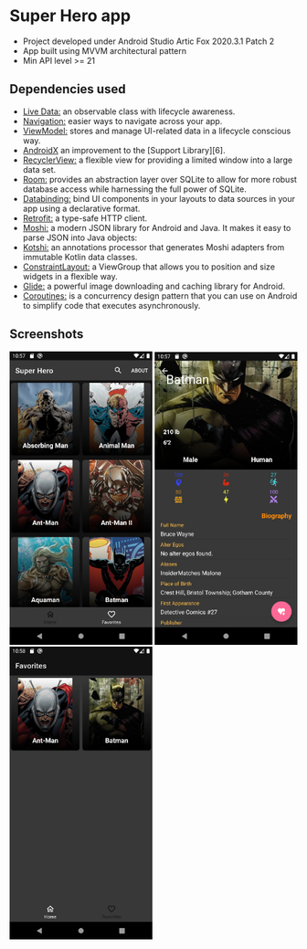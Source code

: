 # Super Hero app

* Project developed under Android Studio Artic Fox 2020.3.1 Patch 2
* App built using MVVM architectural pattern
* Min API level >= 21

## Dependencies used

* [Live Data:](https://developer.android.com/topic/libraries/architecture/livedata) an observable class with lifecycle awareness.
* [Navigation:](https://developer.android.com/guide/navigation/) easier ways to navigate across your app.
* [ViewModel:](https://developer.android.com/topic/libraries/architecture/viewmodel) stores and manage UI-related data in a lifecycle conscious way.
* [AndroidX](https://developer.android.com/jetpack/androidx) an improvement to the [Support Library][6].
* [RecyclerView:](https://developer.android.com/reference/android/support/v7/widget/RecyclerView) a flexible view for providing a limited window into a large data set.
* [Room:](https://developer.android.com/topic/libraries/architecture/room) provides an abstraction layer over SQLite to allow for more robust database access while harnessing the full power of SQLite.
* [Databinding:](https://developer.android.com/topic/libraries/data-binding/) bind UI components in your layouts to data sources in your app using a declarative format.
* [Retrofit:](https://square.github.io/retrofit/) a type-safe HTTP client.
* [Moshi:](https://github.com/square/moshi) a modern JSON library for Android and Java. It makes it easy to parse JSON into Java objects:
* [Kotshi:](https://github.com/ansman/kotshi) an annotations processor that generates Moshi adapters from immutable Kotlin data classes.
* [ConstraintLayout:](https://developer.android.com/reference/android/support/constraint/ConstraintLayout) a ViewGroup that allows you to position and size widgets in a flexible way.
* [Glide:](https://github.com/bumptech/glide) a powerful image downloading and caching library for Android.
* [Coroutines:](https://developer.android.com/kotlin/coroutines) is a concurrency design pattern that you can use on Android to simplify code that executes asynchronously.


## Screenshots

<p float="left">
  <img src="https://raw.githubusercontent.com/DarioVB/assets/main/heroes/screenshot_1.jpg" width="250"/>
  <img src="https://raw.githubusercontent.com/DarioVB/assets/main/heroes/screenshot_2.jpg" width="250"/> 
  <img src="https://raw.githubusercontent.com/DarioVB/assets/main/heroes/screenshot_3.jpg" width="250"/>
</p>